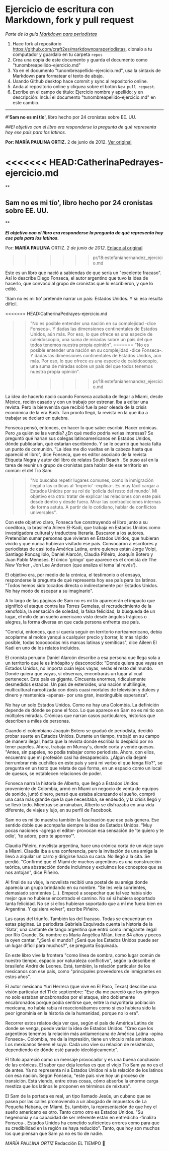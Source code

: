 # Ejercicio de escritura con Markdown, fork y pull request

*Parte de la guía [Markdown para periodistas](https://github.com/craft2es/markdownparaperiodistas)*


1. Hace fork al repositorio https://github.com/craft2es/markdownparaperiodistas, clonalo a tu computador y guardalo en tu carpeta `repos`
2. Crea una copia de este documento y guarda el documento como "tunombreapellido-ejercicio.md"
3. Ya en el documento "tunombreapellido-ejercicio.md", usa la sintaxis de Markdown para formatear el texto de abajo.
4. Usando Github desktop hace commit y sync al repositorio online.
5. Anda al repositorio online y cliquea sobre el botón `New pull request`.
6. Escribe en el campo de título: Ejercicio nombre y apellido; y en descripción: Incluí el documento "tunombreapellido-ejercicio.md" en este cambio.

----

#**'Sam no es mi tío',**
libro hecho por 24 cronistas sobre EE. UU.

##*El objetivo con el libro era responderse la pregunta de qué representa hoy ese país para los latinos.*

**Por:  MARÍA PAULINA ORTIZ.** 2 de junio de 2012. [Ver original](http://www.eltiempo.com/archivo/documento/CMS-11917603)

<<<<<<< HEAD:CatherinaPedrayes-ejercicio.md
=======
**

**Sam no es mi tío', libro hecho por 24 cronistas sobre EE. UU.**
-------------------------------------------------------------

**

***El objetivo con el libro era responderse la pregunta de qué representa hoy ese país para los latinos.*** 

Por:  **MARÍA PAULINA** ORTIZ. *2 de junio de 2012*. [Enlace al original](http://www.eltiempo.com/archivo/documento/CMS-11917603) 
>>>>>>> pr/18:estefaniahernandez_ejercicio.md

Este es un libro que nació a sabiendas de que sería un "excelente fracaso". Así lo describe Diego Fonseca, el autor argentino que tuvo la idea de hacerlo, que convocó al grupo de cronistas que lo escribieron, y que lo editó.

'Sam no es mi tío' pretende narrar un país: Estados Unidos. Y sí: eso resulta difícil.

<<<<<<< HEAD:CatherinaPedrayes-ejercicio.md
>> "No es posible entender una nación en su complejidad -dice Fonseca-. Y dadas las dimensiones continentales de Estados Unidos, aún más. Por eso, lo que ofrece es una especie de caleidoscopio, una suma de miradas sobre un país del que todos tenemos nuestra propia opinión".
=======
> "No es posible entender una nación en su complejidad -dice Fonseca-. Y dadas las dimensiones continentales de Estados Unidos, aún más. Por eso, lo que ofrece es una especie de caleidoscopio, una suma de miradas sobre un país del que todos tenemos nuestra propia opinión".
>>>>>>> pr/18:estefaniahernandez_ejercicio.md

La idea de hacerlo nació cuando Fonseca acababa de llegar a Miami, desde México, recién casado y con un trabajo por estrenar. Iba a editar una revista. Pero la bienvenida que recibió fue la peor oleada de la crisis económica de la era Bush. Tan pronto llegó, la revista en la que iba a trabajar se declaró en quiebra.

Fonseca pensó, entonces, en hacer lo que sabe: escribir. Hacer crónicas. Pero ¿a quién se las vendía? ¿En qué medio podría verlas impresas? Se preguntó qué harían sus colegas latinoamericanos en Estados Unidos, dónde publicarían, qué estarían escribiendo. Y se le ocurrió que hacía falta un punto de comunión. "La idea me dio vueltas en la cabeza hasta que apareció el libro", dice Fonseca, que es editor asociado de la revista  Etiqueta Negra  y autor del libro de relatos  South Beach . Se puso así en la tarea de reunir un grupo de cronistas para hablar de ese territorio en común: el del Tío Sam.

>>"No buscaba repetir lugares comunes, como la inmigración ilegal o las críticas al 'Imperio' -explica-. Es muy fácil cargar a Estados Unidos por su rol de 'policía del resto del mundo'. Mi objetivo era otro: tratar de explicar las relaciones con este país desde dentro y desde fuera. Mirar las contradicciones internas de forma astuta. A partir de lo cotidiano, hablar de conflictos universales".

Con este objetivo claro, Fonseca fue construyendo el libro junto a su coeditora, la brasileña Aileen El-Kadi, que trabaja en Estados Unidos como investigadora cultural y traductora literaria. Buscaron a los autores. Pretendían sumar personas que vivieran en Estados Unidos, que hubieran vivido y que nunca hubieran visitado ese país. Convocaron a escritores y periodistas de casi toda América Latina, entre quienes están Jorge Volpi, Santiago Roncagliolo, Daniel Alarcón, Claudia Piñeiro, Joaquín Botero y Juan Pablo Meneses. El único 'gringo' que aparece es el cronista de  The New Yorker , Jon Lee Anderson (que analiza el tema 'al revés').

 El objetivo era, por medio de la crónica, el testimonio o el ensayo, responderse la pregunta de qué representa hoy ese país para los latinos. "Todos hemos sido tocados directa o indirectamente por Estados Unidos. No hay modo de escapar a su imaginario".

A lo largo de las páginas de  Sam no es mi tío  aparecerán el impacto que significó el ataque contra las Torres Gemelas, el recrudecimiento de la xenofobia, la sensación de soledad, la falsa felicidad, la búsqueda de un lugar, el mito de un sueño americano visto desde ángulos trágicos o alegres, la forma diversa en que cada persona enfrenta ese país.

 "Concluí, entonces, que si quería seguir en territorio norteamericano, debía acoplarme al molde  yanqui  a cualquier precio y borrar, lo más rápido posible, todas toooooodas mis marcas latinas y semíticas", dice Aileen El Kadi en uno de los relatos incluidos.

El cronista peruano Daniel Alarcón describe a esa persona que llega sola a un territorio que le es inhóspito y desconocido: "Donde quiera que vayas en Estados Unidos, no importa cuán lejos vayas, verás el resto del mundo. Donde quiera que vayas, si observas, encontrarás un lugar al cual pertenecer. Este país es gigante. Cincuenta enormes, ridículamente desmedidos estados. Un país de esteroides, una nación multilingüe, multicultural narcotizada con dosis cuasi mortales de televisión y dulces y dinero y mantenida -apenas- por una gran, inextinguible esperanza".

No hay un solo Estados Unidos. Como no hay una Colombia. La definición depende de dónde se pone el foco. Lo que aparece en  Sam no es mi tío  son múltiples miradas. Crónicas que narran casos particulares, historias que describen a miles de personas.

  Cuando el colombiano Joaquín Botero se graduó de periodista, decidió probar suerte en Estados Unidos. Durante un tiempo, trabajó en su campo de manera ilegal, hasta que la revista donde escribía lo despidió por no tener papeles. Ahora, trabaja en Murray's, donde corta y vende quesos. "Antes, sin papeles, no podía trabajar como periodista. Ahora, con ellos, encuentro que mi profesión casi ha desaparecido. ¿Algún día dejaré herrumbrar mis cuchillos en este país y será mi verbo el que tenga filo?", se pregunta en un texto que relata de qué forma, en un espacio como un local de quesos, se establecen relaciones de poder.

Fonseca narra la historia de Alberto, que llegó a Estados Unidos proveniente de Colombia, armó en Miami un negocio de venta de equipos de sonido, juntó dinero, pensó que estaba alcanzando el sueño, compró una casa más grande que la que necesitaba, se endeudó, y la crisis llegó y se llevó todo. Mientras se arruinaban, Alberto se disfrazaba en una vida diferente, de viajes y lujo, en su perfil de Facebook.

Sam no es mi tío  muestra también la fascinación que ese país genera. Ese sentido doble que acompaña siempre la idea de Estados Unidos. "Muy pocas naciones -agrega el editor- provocan esa sensación de 'te quiero y te odio', 'te adoro, pero te aporreo'".

Claudia Piñeiro, novelista argentina, hace una crónica corta de un viaje suyo a Miami. Claudia iba a una conferencia, pero la invitación de una amiga la llevó a alquilar un carro y dirigirse hacia su casa. No llegó a la cita. Se perdió. "Confirmé que el Miami de muchos argentinos es una construcción teórica, una abstracción donde incluimos y excluimos los conceptos que se nos antojan", dice Piñeiro.

Al final de su viaje, la novelista recibió una postal de su amiga donde aparecía un grupo brindando en su nombre. "Se les veía sonrientes, demasiado sonrientes (...). Empecé a sospechar que tal vez había sido mejor que no hubiese encontrado el camino. No sé si hubiera soportado tanta felicidad. No sé si ellos hubieran soportado que a mí me fuera bien en Argentina. Y quisiera volver", escribe Piñeiro.

Las caras del triunfo. También las del fracaso. Todas se encuentran en estas páginas. La periodista Gabriela Esquivada cuenta la historia de la 'Gata', una cantante de tango argentina que entró como inmigrante ilegal por Río Grande. Su nombre es María Angélica Milán, tiene 84 años y pocos la oyen cantar. "¿Será el mundo? ¿Será que los Estados Unidos puede ser un lugar difícil para muchos?", se pregunta Esquivada.

En este libro vive la frontera "como línea de sombra, como lugar común de nuestro tiempo, espacio por naturaleza conflictivo", según la describe el brasileño André de Leones. Está, también, la relación particular de los mexicanos con ese país, como "principales proveedores de inmigrantes en estos años".

El autor mexicano Yuri Herrera (que vive en El Paso, Texas) describe una visión particular del 11 de septiembre: "Ese día me pareció que los gringos no solo estaban encabronados por el ataque, sino doblemente encabronados porque podía sentirse que, entre la mayoritaria población mexicana, no había rabia ni reaccionábamos como si eso hubiera sido la peor ignominia en la historia de la humanidad, porque no lo era".

Recorrer estos relatos deja ver que, según el país de América Latina de donde se venga, puede variar la idea de Estados Unidos. "Creo que los argentinos tenemos la relación más antiamericana de América Latina -opina Fonseca-. Colombia, me da la impresión, tiene un vínculo más amistoso. Los mexicanos tienen el suyo. Cada uno vive su relación de resistencia, dependiendo de dónde esté parado ideológicamente".

El título apareció como un mensaje provocador y es una buena conclusión de las crónicas. El sabor que deja leerlas es que el viejo Tío Sam ya no es el de antes. Ya no representa ni a Estados Unidos ni a la relación de los latinos con esa nación. Según Fonseca, "este país vive hoy un proceso de transición. Está viendo, entre otras cosas, cómo absorbe la enorme carga mestiza que los latinos le proponen en términos de mixtura".

El Sam de la portada es real, un tipo llamado Jesús, un cubano que se pasea por las calles promoviendo a un abogado de impuestos de La Pequeña Habana, en Miami. Es, también, la representación de que hoy el sueño americano es otro. Tanto como otro es Estados Unidos. "Su hegemonía y su capacidad de ser referente están en entredicho -finaliza Fonseca-. Estados Unidos ha cometido suficientes errores como para que su credibilidad en la región se haya reducido". Tanto, que hoy son muchos los que piensan que Sam ya no es tío de nadie.

*MARÍA PAULINA ORTIZ*
Redacción EL TIEMPO :tada: 
